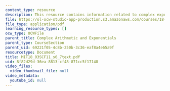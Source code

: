 ```yaml
---
content_type: resource
description: This resource contains information related to complex exponentials.
file: https://ol-ocw-studio-app-production.s3.amazonaws.com/courses/18-03sc-differential-equations-fall-2011/8f82d29d36ea8813cf48871cc5f17148_MIT18_03SCF11_s6_7text.pdf
file_type: application/pdf
learning_resource_types: []
ocw_type: OCWFile
parent_title: Complex Arithmetic and Exponentials
parent_type: CourseSection
parent_uid: 69221f05-4c8b-250b-3c36-eaf8a4e65a9f
resourcetype: Document
title: MIT18_03SCF11_s6_7text.pdf
uid: 8f82d29d-36ea-8813-cf48-871cc5f17148
video_files:
  video_thumbnail_file: null
video_metadata:
  youtube_id: null
---
```

